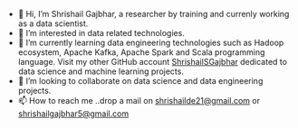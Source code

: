 - 👋 Hi, I’m Shrishail Gajbhar, a researcher by training and currenly working as a data scientist.
- 👀 I’m interested in data related technologies.
- 🌱 I’m currently learning data engineering technologies such as Hadoop ecosystem, Apache Kafka, Apache Spark and Scala programming language. Visit my other GitHub account [ShrishailSGajbhar](https://github.com/ShrishailSGajbhar) dedicated to data science and machine learning projects.
- 💞️ I’m looking to collaborate on data science and data engineering projects.
- 📫 How to reach me ..drop a mail on shrishailde21@gmail.com or shrishailgajbhar5@gmail.com

<!---
shrishailde/shrishailde is a ✨ special ✨ repository because its `README.md` (this file) appears on your GitHub profile.
You can click the Preview link to take a look at your changes.
--->
